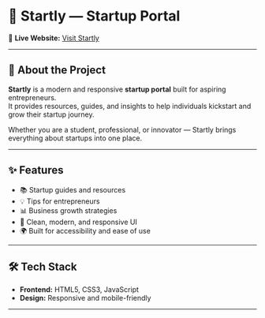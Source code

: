 # 🚀 Startly — Startup Portal  

🔗 **Live Website:** [Visit Startly](https://atulispro1.github.io/Startly/)  

---

## 🌟 About the Project  
**Startly** is a modern and responsive **startup portal** built for aspiring entrepreneurs.  
It provides resources, guides, and insights to help individuals kickstart and grow their startup journey.  

Whether you are a student, professional, or innovator — Startly brings everything about startups into one place.  

---

## ✨ Features  
- 📚 Startup guides and resources  
- 💡 Tips for entrepreneurs  
- 📊 Business growth strategies  
- 🎯 Clean, modern, and responsive UI  
- 🌍 Built for accessibility and ease of use  

---

## 🛠️ Tech Stack  
- **Frontend:** HTML5, CSS3, JavaScript  
- **Design:** Responsive and mobile-friendly  

---

